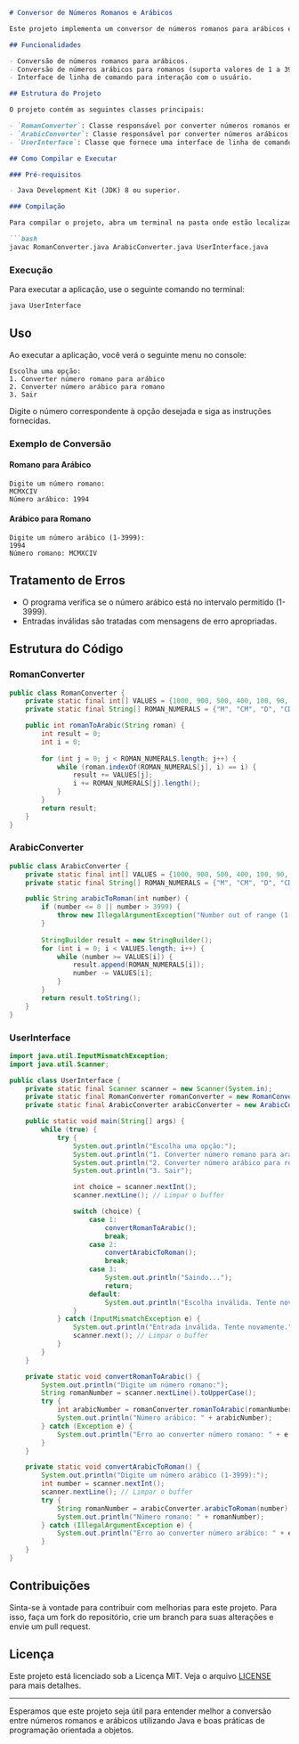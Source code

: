 ```markdown
# Conversor de Números Romanos e Arábicos

Este projeto implementa um conversor de números romanos para arábicos e vice-versa em Java. Utiliza boas práticas de programação orientada a objetos para garantir código modular e de fácil manutenção.

## Funcionalidades

- Conversão de números romanos para arábicos.
- Conversão de números arábicos para romanos (suporta valores de 1 a 3999).
- Interface de linha de comando para interação com o usuário.

## Estrutura do Projeto

O projeto contém as seguintes classes principais:

- `RomanConverter`: Classe responsável por converter números romanos em números arábicos.
- `ArabicConverter`: Classe responsável por converter números arábicos em números romanos.
- `UserInterface`: Classe que fornece uma interface de linha de comando para interação com o usuário.

## Como Compilar e Executar

### Pré-requisitos

- Java Development Kit (JDK) 8 ou superior.

### Compilação

Para compilar o projeto, abra um terminal na pasta onde estão localizados os arquivos `.java` e execute o seguinte comando:

```bash
javac RomanConverter.java ArabicConverter.java UserInterface.java
```

### Execução

Para executar a aplicação, use o seguinte comando no terminal:

```bash
java UserInterface
```

## Uso

Ao executar a aplicação, você verá o seguinte menu no console:

```
Escolha uma opção:
1. Converter número romano para arábico
2. Converter número arábico para romano
3. Sair
```

Digite o número correspondente à opção desejada e siga as instruções fornecidas.

### Exemplo de Conversão

#### Romano para Arábico

```
Digite um número romano:
MCMXCIV
Número arábico: 1994
```

#### Arábico para Romano

```
Digite um número arábico (1-3999):
1994
Número romano: MCMXCIV
```

## Tratamento de Erros

- O programa verifica se o número arábico está no intervalo permitido (1-3999).
- Entradas inválidas são tratadas com mensagens de erro apropriadas.

## Estrutura do Código

### RomanConverter

```java
public class RomanConverter {
    private static final int[] VALUES = {1000, 900, 500, 400, 100, 90, 50, 40, 10, 9, 5, 4, 1};
    private static final String[] ROMAN_NUMERALS = {"M", "CM", "D", "CD", "C", "XC", "L", "XL", "X", "IX", "V", "IV", "I"};

    public int romanToArabic(String roman) {
        int result = 0;
        int i = 0;
        
        for (int j = 0; j < ROMAN_NUMERALS.length; j++) {
            while (roman.indexOf(ROMAN_NUMERALS[j], i) == i) {
                result += VALUES[j];
                i += ROMAN_NUMERALS[j].length();
            }
        }
        return result;
    }
}
```

### ArabicConverter

```java
public class ArabicConverter {
    private static final int[] VALUES = {1000, 900, 500, 400, 100, 90, 50, 40, 10, 9, 5, 4, 1};
    private static final String[] ROMAN_NUMERALS = {"M", "CM", "D", "CD", "C", "XC", "L", "XL", "X", "IX", "V", "IV", "I"};

    public String arabicToRoman(int number) {
        if (number <= 0 || number > 3999) {
            throw new IllegalArgumentException("Number out of range (1-3999)");
        }
        
        StringBuilder result = new StringBuilder();
        for (int i = 0; i < VALUES.length; i++) {
            while (number >= VALUES[i]) {
                result.append(ROMAN_NUMERALS[i]);
                number -= VALUES[i];
            }
        }
        return result.toString();
    }
}
```

### UserInterface

```java
import java.util.InputMismatchException;
import java.util.Scanner;

public class UserInterface {
    private static final Scanner scanner = new Scanner(System.in);
    private static final RomanConverter romanConverter = new RomanConverter();
    private static final ArabicConverter arabicConverter = new ArabicConverter();

    public static void main(String[] args) {
        while (true) {
            try {
                System.out.println("Escolha uma opção:");
                System.out.println("1. Converter número romano para arábico");
                System.out.println("2. Converter número arábico para romano");
                System.out.println("3. Sair");

                int choice = scanner.nextInt();
                scanner.nextLine(); // Limpar o buffer

                switch (choice) {
                    case 1:
                        convertRomanToArabic();
                        break;
                    case 2:
                        convertArabicToRoman();
                        break;
                    case 3:
                        System.out.println("Saindo...");
                        return;
                    default:
                        System.out.println("Escolha inválida. Tente novamente.");
                }
            } catch (InputMismatchException e) {
                System.out.println("Entrada inválida. Tente novamente.");
                scanner.next(); // Limpar o buffer
            }
        }
    }

    private static void convertRomanToArabic() {
        System.out.println("Digite um número romano:");
        String romanNumber = scanner.nextLine().toUpperCase();
        try {
            int arabicNumber = romanConverter.romanToArabic(romanNumber);
            System.out.println("Número arábico: " + arabicNumber);
        } catch (Exception e) {
            System.out.println("Erro ao converter número romano: " + e.getMessage());
        }
    }

    private static void convertArabicToRoman() {
        System.out.println("Digite um número arábico (1-3999):");
        int number = scanner.nextInt();
        scanner.nextLine(); // Limpar o buffer
        try {
            String romanNumber = arabicConverter.arabicToRoman(number);
            System.out.println("Número romano: " + romanNumber);
        } catch (IllegalArgumentException e) {
            System.out.println("Erro ao converter número arábico: " + e.getMessage());
        }
    }
}
```

## Contribuições

Sinta-se à vontade para contribuir com melhorias para este projeto. Para isso, faça um fork do repositório, crie um branch para suas alterações e envie um pull request.

## Licença

Este projeto está licenciado sob a Licença MIT. Veja o arquivo [LICENSE](LICENSE) para mais detalhes.

---

Esperamos que este projeto seja útil para entender melhor a conversão entre números romanos e arábicos utilizando Java e boas práticas de programação orientada a objetos.
```
